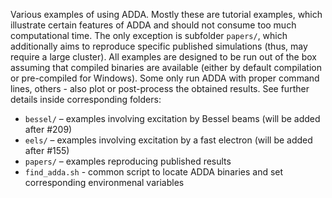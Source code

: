 Various examples of using ADDA. Mostly these are tutorial examples, which illustrate certain features of ADDA and should not consume too much computational time. The only exception is subfolder `papers/`, which additionally aims to reproduce specific published simulations (thus, may require a large cluster). All examples are designed to be run out of the box assuming that compiled binaries are available (either by default compilation or pre-compiled for Windows). Some only run ADDA with proper command lines, others - also plot or post-process the obtained results. See further details inside corresponding folders:
* `bessel/` – examples involving excitation by Bessel beams (will be added after #209)
* `eels/` – examples involving excitation by a fast electron (will be added after #155)
* `papers/` – examples reproducing published results
* `find_adda.sh` - common script to locate ADDA binaries and set corresponding environmenal variables
